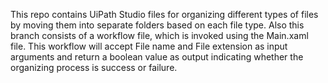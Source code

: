 This repo contains UiPath Studio files for organizing different types of files by moving them into separate folders based on each file type. Also this branch consists of a workflow file, which is invoked using the Main.xaml file. This workflow will accept File name and File extension as input arguments and return a boolean value as output indicating whether the organizing process is success or failure. 
